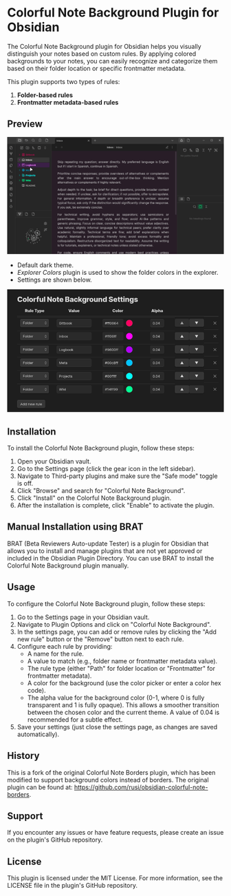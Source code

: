 # Colorful Note Background Plugin for Obsidian

The Colorful Note Background plugin for Obsidian helps you visually distinguish your notes based on custom rules. By applying colored backgrounds to your notes, you can easily recognize and categorize them based on their folder location or specific frontmatter metadata.

This plugin supports two types of rules:

1. **Folder-based rules**
2. **Frontmatter metadata-based rules**

## Preview

![Preview of Colorful Note Background Plugin](assets/preview.gif)

- Default dark theme.
- _Explorer Colors_ plugin is used to show the folder colors in the explorer.
- Settings are shown below.

![Settings Preview](assets/settings.png)

## Installation

To install the Colorful Note Background plugin, follow these steps:

1. Open your Obsidian vault.
2. Go to the Settings page (click the gear icon in the left sidebar).
3. Navigate to Third-party plugins and make sure the "Safe mode" toggle is off.
4. Click "Browse" and search for "Colorful Note Background".
5. Click "Install" on the Colorful Note Background plugin.
6. After the installation is complete, click "Enable" to activate the plugin.

## Manual Installation using BRAT

BRAT (Beta Reviewers Auto-update Tester) is a plugin for Obsidian that allows you to install and manage plugins that are not yet approved or included in the Obsidian Plugin Directory. You can use BRAT to install the Colorful Note Background plugin manually.

## Usage

To configure the Colorful Note Background plugin, follow these steps:

1. Go to the Settings page in your Obsidian vault.
2. Navigate to Plugin Options and click on "Colorful Note Background".
3. In the settings page, you can add or remove rules by clicking the "Add new rule" button or the "Remove" button next to each rule.
4. Configure each rule by providing:
    - A name for the rule.
    - A value to match (e.g., folder name or frontmatter metadata value).
    - The rule type (either "Path" for folder location or "Frontmatter" for frontmatter metadata).
    - A color for the background (use the color picker or enter a color hex code).
    - The alpha value for the background color (0-1, where 0 is fully transparent and 1 is fully opaque). This allows a smoother transition between the chosen color and the current theme. A value of 0.04 is recommended for a subtle effect.
5. Save your settings (just close the settings page, as changes are saved automatically).

## History

This is a fork of the original Colorful Note Borders plugin, which has been modified to support background colors instead of borders. The original plugin can be found at:
<https://github.com/rusi/obsidian-colorful-note-borders>.

## Support

If you encounter any issues or have feature requests, please create an issue on the plugin's GitHub repository.

## License

This plugin is licensed under the MIT License. For more information, see the LICENSE file in the plugin's GitHub repository.

